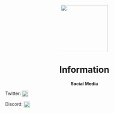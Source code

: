 <!DOCTYPE html>
<html>

<p align="center">
    <img src="https://imgur.com/a/uiqe9Hw.png" width="150" height="150"/>
    <h1 align="center">Information</h1>
</p>

<p align="center">
        <strong>Social Media</strong>
    <p>Twitter: <a href="https://twitter.com/AtlasOrb" target="blank"><img align="center" src="https://cdn.jsdelivr.net/npm/simple-icons@3.0.1/icons/twitter.svg" alt="twitter" height="20" width="20" /></a></p>
        <p>Discord: <a href="https://discord.gg/#" target="blank"><img align="center" src="https://cdn.jsdelivr.net/npm/simple-icons@3.0.1/icons/discord.svg" alt="discord" height="20" width="20" /></a></p>

<br>
<br>
</html>

